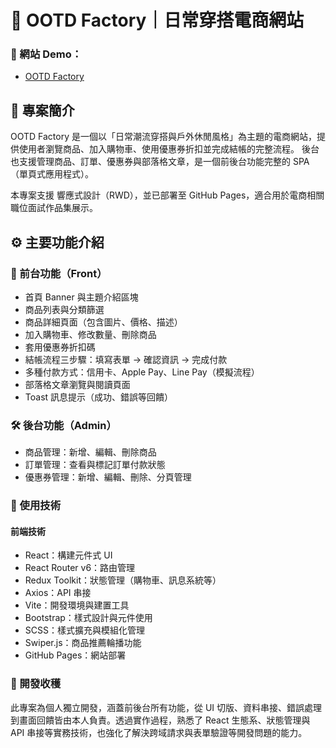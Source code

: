 # 🧢 OOTD Factory｜日常穿搭電商網站

### 🔗 網站 Demo：
- [OOTD Factory](https://xiaojia0623.github.io/ootd-factory/#/)

## 📌 專案簡介

OOTD Factory 是一個以「日常潮流穿搭與戶外休閒風格」為主題的電商網站，提供使用者瀏覽商品、加入購物車、使用優惠券折扣並完成結帳的完整流程。
後台也支援管理商品、訂單、優惠券與部落格文章，是一個前後台功能完整的 SPA（單頁式應用程式）。

本專案支援 響應式設計（RWD），並已部署至 GitHub Pages，適合用於電商相關職位面試作品集展示。

## ⚙️ 主要功能介紹

### 🔎 前台功能（Front）
- 首頁 Banner 與主題介紹區塊
- 商品列表與分類篩選
- 商品詳細頁面（包含圖片、價格、描述）
- 加入購物車、修改數量、刪除商品
- 套用優惠券折扣碼
- 結帳流程三步驟：填寫表單 → 確認資訊 → 完成付款
- 多種付款方式：信用卡、Apple Pay、Line Pay（模擬流程）
- 部落格文章瀏覽與閱讀頁面
- Toast 訊息提示（成功、錯誤等回饋）
  
### 🛠️ 後台功能（Admin）

- 商品管理：新增、編輯、刪除商品
- 訂單管理：查看與標記訂單付款狀態
- 優惠券管理：新增、編輯、刪除、分頁管理

### 🧪 使用技術
#### 前端技術
- React：構建元件式 UI
- React Router v6：路由管理
- Redux Toolkit：狀態管理（購物車、訊息系統等）
- Axios：API 串接
- Vite：開發環境與建置工具
- Bootstrap：樣式設計與元件使用
- SCSS：樣式擴充與模組化管理
- Swiper.js：商品推薦輪播功能
- GitHub Pages：網站部署

### 📝 開發收穫

此專案為個人獨立開發，涵蓋前後台所有功能，從 UI 切版、資料串接、錯誤處理到畫面回饋皆由本人負責。透過實作過程，熟悉了 React 生態系、狀態管理與 API 串接等實務技術，也強化了解決跨域請求與表單驗證等開發問題的能力。
